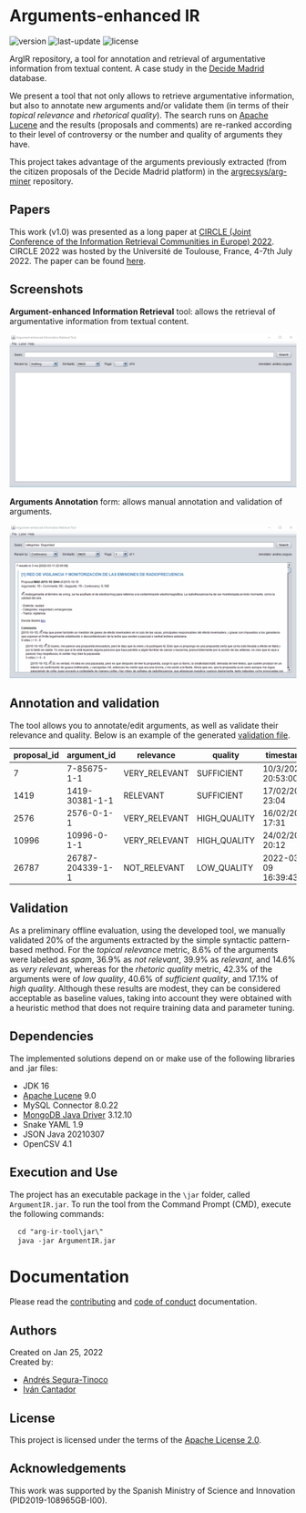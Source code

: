 # Arguments-enhanced IR
![version](https://img.shields.io/badge/version-1.1.0-blue)
![last-update](https://img.shields.io/badge/last_update-10/13/2023-orange)
![license](https://img.shields.io/badge/license-Apache_2.0-brightgreen)

ArgIR repository, a tool for annotation and retrieval of argumentative information from textual content. A case study in the <a href="https://decide.madrid.es" target="_blank">Decide Madrid</a> database.

We present a tool that not only allows to retrieve argumentative information, but also to annotate new arguments and/or validate them (in terms of their *topical relevance* and *rhetorical quality*). The search runs on <a href="https://lucene.apache.org/" target="_blank">Apache Lucene</a> and the results (proposals and comments) are re-ranked according to their level of controversy or the number and quality of arguments they have.

This project takes advantage of the arguments previously extracted (from the citizen proposals of the Decide Madrid platform) in the <a  href="https://github.com/argrecsys/arg-miner" target="_blank">argrecsys/arg-miner</a> repository.

## Papers
This work (v1.0) was presented as a long paper at <a href="https://www.irit.fr/CIRCLE/">CIRCLE (Joint Conference of the Information Retrieval Communities in Europe) 2022</a>. CIRCLE 2022 was hosted by the Université de Toulouse, France, 4-7th July 2022. The paper can be found <a href="https://github.com/argrecsys/arg-ir-tool/tree/main/papers/">here</a>.

## Screenshots
**Argument-enhanced Information Retrieval** tool: allows the retrieval of argumentative information from textual content.

![arg-ir-gui-main](https://raw.githubusercontent.com/argrecsys/arg-enhanced-ir/main/images/gui-main.gif)

**Arguments Annotation** form: allows manual annotation and validation of arguments.

![arg-ir-gui-annotation](https://raw.githubusercontent.com/argrecsys/arg-enhanced-ir/main/images/gui-annotation.gif)

## Annotation and validation
The tool allows you to annotate/edit arguments, as well as validate their relevance and quality.
Below is an example of the generated <a href="https://github.com/argrecsys/arg-enhanced-ir/blob/main/data/results/labels.csv" target="_blank">validation file</a>.

| proposal_id | argument_id | relevance | quality | timestamp | username |
| ----------- | ----------- | --------- | ------- | --------- | -------- |
| 7 | 7-85675-1-1 | VERY_RELEVANT | SUFFICIENT | 10/3/2022 20:53:00 | andres.segura |
| 1419 | 1419-30381-1-1 | RELEVANT | SUFFICIENT | 17/02/2022 23:04 | andres.segura |
| 2576 | 2576-0-1-1 | VERY_RELEVANT | HIGH_QUALITY | 16/02/2022 17:31 | andres.segura |
| 10996 | 10996-0-1-1 | VERY_RELEVANT | HIGH_QUALITY | 24/02/2022 20:12 | andres.segura |
| 26787 | 26787-204339-1-1 | NOT_RELEVANT | LOW_QUALITY | 2022-03-09 16:39:43 | andres.segura |

## Validation
As a preliminary offline evaluation, using the developed tool, we manually validated 20% of the arguments extracted by the simple syntactic pattern-based method. For the <em>topical relevance</em> metric, 8.6% of the arguments were labeled as <em>spam</em>, 36.9% as <em>not relevant</em>, 39.9% as <em>relevant</em>, and 14.6% as <em>very relevant</em>, whereas for the <em>rhetoric quality</em> metric, 42.3% of the arguments were of <em>low quality</em>, 40.6% of <em>sufficient quality</em>, and 17.1% of <em>high quality</em>. Although these results are modest, they can be considered acceptable as baseline values, taking into account they were obtained with a heuristic method that does not require training data and parameter tuning.

## Dependencies
The implemented solutions depend on or make use of the following libraries and .jar files:
- JDK 16
- <a href="https://lucene.apache.org/" target="_blank">Apache Lucene</a> 9.0
- MySQL Connector 8.0.22
- <a href="https://mongodb.github.io/mongo-java-driver/" target="_blank">MongoDB Java Driver</a> 3.12.10
- Snake YAML 1.9
- JSON Java 20210307
- OpenCSV 4.1

## Execution and Use
The project has an executable package in the `\jar` folder, called `ArgumentIR.jar`. To run the tool from the Command Prompt (CMD), execute the following commands:

``` console
  cd "arg-ir-tool\jar\"
  java -jar ArgumentIR.jar
```

# Documentation
Please read the [contributing](https://github.com/argrecsys/arg-ir-tool/blob/main/docs/CONTRIBUTING.md) and [code of conduct](https://github.com/argrecsys/arg-ir-tool/blob/main/docs/CODE_OF_CONDUCT.md) documentation.

## Authors
Created on Jan 25, 2022  
Created by:
- <a href="https://github.com/ansegura7" target="_blank">Andrés Segura-Tinoco</a>
- <a href="http://arantxa.ii.uam.es/~cantador/" target="_blank">Iv&aacute;n Cantador</a>

## License
This project is licensed under the terms of the <a href="https://github.com/argrecsys/arg-enhanced-ir/blob/main/LICENSE">Apache License 2.0</a>.

## Acknowledgements
This work was supported by the Spanish Ministry of Science and Innovation (PID2019-108965GB-I00).
